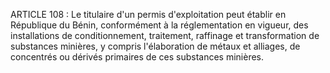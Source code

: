 ARTICLE 108 : Le titulaire d'un permis d'exploitation peut établir
en République du Bénin, conformément à la réglementation en vigueur, des
installations de conditionnement, traitement, raffinage et
transformation de substances minières, y compris l'élaboration de métaux
et alliages, de concentrés ou dérivés primaires de ces substances
minières.